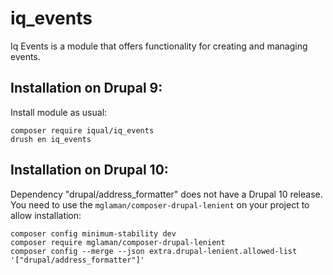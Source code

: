 # iq_events
Iq Events is a module that offers functionality for creating and managing events.

## Installation on Drupal 9:

Install module as usual:

    composer require iqual/iq_events
    drush en iq_events

## Installation on Drupal 10:

Dependency "drupal/address_formatter" does not have a Drupal 10 release. You need to use the `mglaman/composer-drupal-lenient` on your project to allow installation:

    composer config minimum-stability dev
    composer require mglaman/composer-drupal-lenient
    composer config --merge --json extra.drupal-lenient.allowed-list '["drupal/address_formatter"]'
